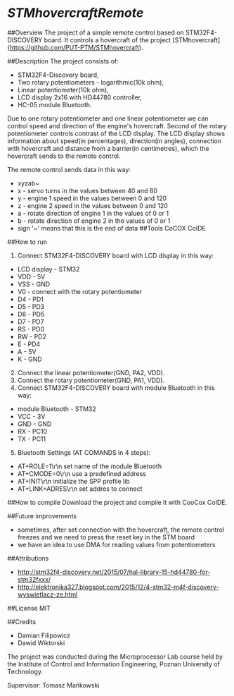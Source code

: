 # *STMhovercraftRemote*

##Overview
The project of a simple remote control based on STM32F4-DISCOVERY board. It controls a hovercraft of the project [STMhovercraft] (https://github.com/PUT-PTM/STMhovercraft).

##Description
The project consists of:
- STM32F4-Discovery board,
- Two rotary potentiometers - logarithmic(10k ohm),
- Linear potentiometer(10k ohm),
- LCD display 2x16 with HD44780 controller,
- HC-05 module Bluetooth.

Due to one rotary potentiometer and one linear potentiometer we can control speed and direction of the engine's hovercraft. Second of the rotary potentiometer controls contrast of the LCD display. The LCD display shows information about speed(in percentages), direction(in angles), connection with hovercraft and distance from a barrier(in centimetres), which the hovercraft sends to the remote control.

The remote control sends data in this way:
- xyzab~
- x - servo turns in the values between 40 and 80
- y - engine 1 speed in the values between 0 and 120
- z - engine 2 speed in the values between 0 and 120
- a - rotate direction of engine 1 in the values of 0 or 1
- b - rotate direction of engine 2 in the values of 0 or 1
- sign '~' means that this is the end of data
##Tools
CoCOX CoIDE

##How to run
1. Connect STM32F4-DISCOVERY board with LCD display in this way: 
  *  LCD display - STM32
  *  VDD  -  5V
  *  VSS  -  GND
  *  V0   -  connect with the rotary potentiometer
  *  D4   -  PD1
  *  D5   -  PD3
  *  D6   -  PD5
  *  D7   -  PD7
  *  RS   -  PD0
  *  RW   -  PD2
  *  E    -  PD4
  *  A    -  5V
  *  K    -  GND
 
2. Connect the linear potentiometer(GND, PA2, VDD).
3. Connect the rotary potentiometer(GND, PA1, VDD).
4. Connect STM32F4-DISCOVERY board with module Bluetooth in this way:
  * module Bluetooth - STM32
  * VCC  - 3V
  * GND - GND
  * RX  - PC10
  * TX  - PC11
5. Bluetooth Settings (AT COMANDS in 4 steps):
 - AT+ROLE=1\r\n              set name of the module Bluetooth
 - AT+CMODE=0\r\n             use a predefined address
 - AT+INIT\r\n                initialize the SPP profile lib
 - AT+LINK=ADRES\r\n          set addres to connect

  
##How to compile
Download the project and compile it with CooCox CoIDE.

##Future improvements
- sometimes, after set connection with the hovercraft, the remote control freezes and we need to press the reset key in the STM board
- we have an idea to use DMA for reading values from potentiometers

##Attributions
* http://stm32f4-discovery.net/2015/07/hal-library-15-hd44780-for-stm32fxxx/
* http://elektronika327.blogspot.com/2015/12/4-stm32-m4f-discovery-wyswietlacz-ze.html

##License
MIT

##Credits
* Damian Filipowicz
* Dawid Wiktorski

The project was conducted during the Microprocessor Lab course held by the Institute of Control and Information Engineering, Poznan University of Technology.

Supervisor: Tomasz Mańkowski
